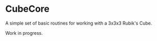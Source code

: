 # CubeCore

A simple set of basic routines for working with a 3x3x3 Rubik's Cube.

Work in progress.
